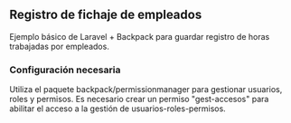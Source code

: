 ## Registro de fichaje de empleados

Ejemplo básico de Laravel + Backpack para guardar registro de horas trabajadas por empleados.

### Configuración necesaria

Utiliza el paquete backpack/permissionmanager para gestionar usuarios, roles y permisos. Es necesario crear un permiso "gest-accesos" para abilitar el acceso a la gestión de usuarios-roles-permisos.
